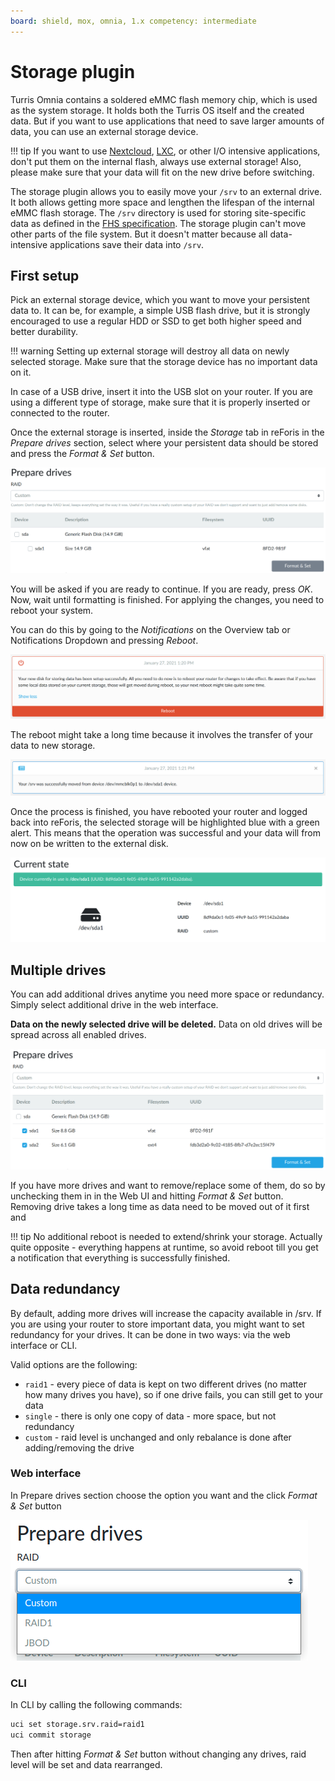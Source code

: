 ```yaml
---
board: shield, mox, omnia, 1.x competency: intermediate
---
```

# Storage plugin

Turris Omnia contains a soldered eMMC flash memory chip, which is used as the system storage.
It holds both the Turris OS itself and the created data. But if you want to use
applications that need to save larger amounts of data, you can use an external
storage device.

!!! tip 
    If you want to use [Nextcloud](../../../geek/nextcloud/nextcloud.md),
    [LXC](../../../geek/lxc/lxc.md), or other I/O intensive applications, don't
    put them on the internal flash, always use external storage! Also, please
    make sure that your data will fit on the new drive before switching.

The storage plugin allows you to easily move your `/srv` to an external drive.
It both allows getting more space and lengthen the lifespan of the internal eMMC
flash storage. The `/srv` directory is used for storing site-specific data as
defined in the [FHS
specification](https://en.wikipedia.org/wiki/Filesystem_Hierarchy_Standard). The
storage plugin can't move other parts of the file system. But it doesn't matter
because all data-intensive applications save their data into `/srv`.
    
## First setup

Pick an external storage device, which you want to move your persistent data to.
It can be, for example, a simple USB flash drive, but it is strongly encouraged
to use a regular HDD or SSD to get both higher speed and better durability.

!!! warning 
    Setting up external storage will destroy all data on newly selected
    storage. Make sure that the storage device has no important data on it.

In case of a USB drive, insert it into the USB slot on your router. If you are using a different type of storage, make sure that it is properly inserted or
connected to the router.

Once the external storage is inserted, inside the _Storage_ tab in reForis in
the _Prepare drives_ section, select where your persistent data should be stored and
press the _Format & Set_ button.

![Storage devices](devices.png)

You will be asked if you are ready to continue. If you are ready, press _OK_.
Now, wait until formatting is finished. For applying the changes, you need to
reboot your system.

You can do this by going to the _Notifications_ on the Overview tab or
Notifications Dropdown and pressing _Reboot_.

![Reboot notification](reboot.png)

The reboot might take a long time because it involves the transfer of your data
to new storage.


![Notification after reboot](done.png)

Once the process is finished, you have rebooted your router and logged back into
reForis, the selected storage will be highlighted blue with a green alert. This means that the
operation was successful and your data will from now on be written to the
external disk.

![Device is ready](device-ready.png)

## Multiple drives

You can add additional drives anytime you need more space or redundancy. Simply
select additional drive in the web interface.

**Data on the newly selected drive will be deleted.** Data on old drives will be
spread across all enabled drives.

![Multiple devices](multiple-devices.png)

If you have more drives and want to remove/replace some of them, do so by
unchecking them in in the Web UI and hitting _Format & Set_ button. Removing
drive takes a long time as data need to be moved out of it first and 

!!! tip No additional reboot is needed to extend/shrink your storage. Actually
quite opposite - everything happens at runtime, so avoid reboot till you get a
notification that everything is successfully finished.


## Data redundancy

By default, adding more drives will increase the capacity available in /srv. If
you are using your router to store important data, you might want to set
redundancy for your drives. It can be done in two ways: via the web interface or
CLI.

Valid options are the following:

* `raid1` - every piece of data is kept on two different drives (no matter how
  many drives you have), so if one drive fails, you can still get to your data
* `single` - there is only one copy of data - more space, but not redundancy
* `custom` - raid level is unchanged and only rebalance is done after
  adding/removing the drive

### Web interface

In Prepare drives section choose the option you want and the click _Format &
Set_ button

![Raid options](raid-options.png)

### CLI

In CLI by calling the following commands:

```bash
uci set storage.srv.raid=raid1
uci commit storage
```

Then after hitting _Format & Set_ button without changing any drives, raid level
will be set and data rearranged.